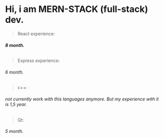 # Hi, i am MERN-STACK (full-stack) dev.


> React experience:
 ###### __8 month.__
> Express experience:
 ###### 6 month.

> c++:
###### not currently work with this languages anymore. But my experience with it is 1,5 year.
> Qt: 
###### 5 month.
